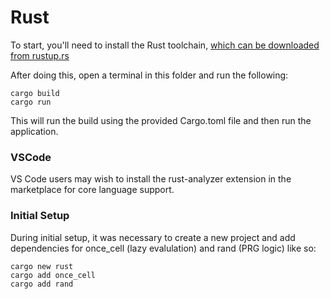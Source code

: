 # Rust

To start, you'll need to install the Rust toolchain, [which can be downloaded from rustup.rs](https://rustup.rs/)

After doing this, open a terminal in this folder and run the following:

```
cargo build
cargo run 
```

This will run the build using the provided Cargo.toml file and then run the application.

### VSCode
VS Code users may wish to install the rust-analyzer extension in the marketplace for core language support.

### Initial Setup

During initial setup, it was necessary to create a new project and add dependencies for once_cell (lazy evalulation) and rand (PRG logic) like so:

```
cargo new rust
cargo add once_cell
cargo add rand
```